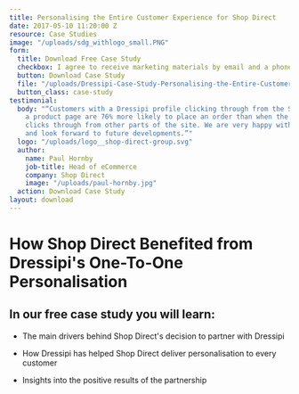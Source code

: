 ```yaml
---
title: Personalising the Entire Customer Experience for Shop Direct
date: 2017-05-10 11:20:00 Z
resource: Case Studies
image: "/uploads/sdg_withlogo_small.PNG"
form:
  title: Download Free Case Study
  checkbox: I agree to receive marketing materials by email and a phone consultation.
  button: Download Case Study
  file: "/uploads/Dressipi-Case-Study-Personalising-the-Entire-Customer-Experience-for-Shop-Direct.pdf"
  button_class: case-study
testimonial:
  body: "“Customers with a Dressipi profile clicking through from the Style Hub to
    a product page are 76% more likely to place an order than when the same customer
    clicks through from other parts of the site. We are very happy with the performance
    and look forward to future developments.”"
  logo: "/uploads/logo__shop-direct-group.svg"
  author:
    name: Paul Hornby
    job-title: Head of eCommerce
    company: Shop Direct
    image: "/uploads/paul-hornby.jpg"
  action: Download Case Study
layout: download
---
```


# How Shop Direct Benefited from Dressipi's One-To-One Personalisation

## In our free case study you will learn:

* The main drivers behind Shop Direct's decision to partner with Dressipi

* How Dressipi has helped Shop Direct deliver personalisation to every customer

* Insights into the positive results of the partnership
